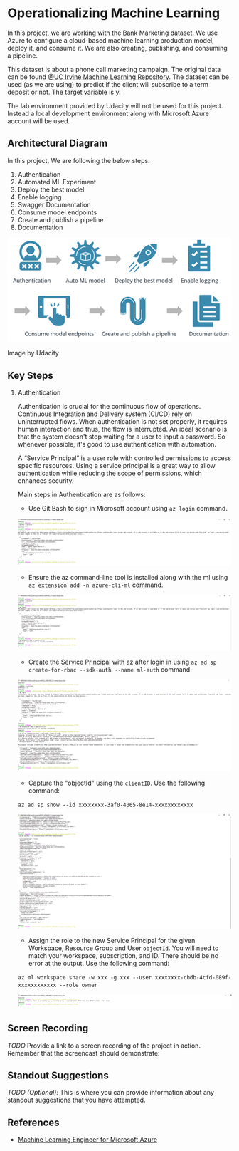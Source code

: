 # Operationalizing Machine Learning

In this project, we are working with the Bank Marketing dataset. We use Azure to configure a cloud-based machine learning production model, deploy it, and consume it. We are also creating, publishing, and consuming a pipeline. 

This dataset is about a phone call marketing campaign. The original data can be found [@UC Irvine Machine Learning Repository](https://archive.ics.uci.edu/ml/datasets/bank+marketing). The dataset can be used (as we are using) to predict if the client will subscribe to a term deposit or not. The target variable is y. 

The lab environment provided by Udacity will not be used for this project. Instead a local development environment along with Microsoft Azure account will be used. 

## Architectural Diagram

In this project, We are following the below steps:

1. Authentication
2. Automated ML Experiment
3. Deploy the best model
4. Enable logging
5. Swagger Documentation
6. Consume model endpoints
7. Create and publish a pipeline
8. Documentation

![Main Steps](images/steps/steps.png)

Image by Udacity

## Key Steps
1. Authentication

   Authentication is crucial for the continuous flow of operations. Continuous Integration and Delivery system (CI/CD) rely on uninterrupted flows. When authentication is not set properly, it requires human interaction and thus, the flow is interrupted. An ideal scenario is that the system doesn't stop waiting for a user to input a password. So whenever possible, it's good to use authentication with automation.

   A “Service Principal” is a user role with controlled permissions to access specific resources. Using a service principal is a great way to allow authentication while reducing the scope of permissions, which enhances security.
   
   Main steps in Authentication are as follows:
      - Use Git Bash to sign in Microsoft account using `az login` command.
      
      ![Authentication_rm_2.png](images/authentication/authentication_rm_2.png)
      
      - Ensure the az command-line tool is installed along with the ml using `az extension add -n azure-cli-ml` command.
      
      ![Authentication_rm_3.png](images/authentication/authentication_rm_3.png)
      
      - Create the Service Principal with az after login in using `az ad sp create-for-rbac --sdk-auth --name ml-auth` command.
      
      ![Authentication_rm_4.png](images/authentication/authentication_rm_4.png)
      
      - Capture the "objectId" using the `clientID`. Use the following command:
      
      ```az ad sp show --id xxxxxxxx-3af0-4065-8e14-xxxxxxxxxxxx```
      
      ![Authentication_rm_5.png](images/authentication/authentication_rm_5.png)
      
      - Assign the role to the new Service Principal for the given Workspace, Resource Group and User `objectId`. You will need to match your workspace, subscription, and ID. There should be no error at the output. Use the following command:
      
      ```az ml workspace share -w xxx -g xxx --user xxxxxxxx-cbdb-4cfd-089f-xxxxxxxxxxxx --role owner```
      
      ![Authentication_rm_6.png](images/authentication/authentication_rm_6.png)
      

## Screen Recording
*TODO* Provide a link to a screen recording of the project in action. Remember that the screencast should demonstrate:

## Standout Suggestions
*TODO (Optional):* This is where you can provide information about any standout suggestions that you have attempted.

## References
- [Machine Learning Engineer for Microsoft Azure](https://www.udacity.com/course/machine-learning-engineer-for-microsoft-azure-nanodegree--nd00333)

